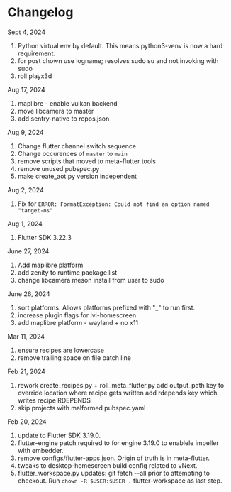 # Changelog

Sept 4, 2024
1. Python virtual env by default.  This means python3-venv is now a hard requirement.
2. for post chown use logname; resolves sudo su and not invoking with sudo
3. roll playx3d

Aug 17, 2024
1. maplibre - enable vulkan backend
2. move libcamera to master
3. add sentry-native to repos.json

Aug 9, 2024
1. Change flutter channel switch sequence
2. Change occurences of `master` to `main`
3. remove scripts that moved to meta-flutter tools
4. remove unused pubspec.py
5. make create_aot.py version independent

Aug 2, 2024
1. Fix for `ERROR: FormatException: Could not find an option named "target-os"`

Aug 1, 2024
1. Flutter SDK 3.22.3

June 27, 2024
1. Add maplibre platform
2. add zenity to runtime package list
3. change libcamera meson install from user to sudo

June 26, 2024
1. sort platforms.  Allows platforms prefixed with "_" to run first.
2. increase plugin flags for ivi-homescreen
3. add maplibre platform - wayland + no x11

Mar 11, 2024
1. ensure recipes are lowercase
2. remove trailing space on file patch line

Feb 21, 2024
1. rework create_recipes.py + roll_meta_flutter.py
   add output_path key to override location where recipe gets written
   add rdepends key which writes recipe RDEPENDS
2. skip projects with malformed pubspec.yaml

Feb 20, 2024
1. update to Flutter SDK 3.19.0.
2. flutter-engine patch required to for engine 3.19.0 to enablele impeller with embedder.
3. remove configs/flutter-apps.json.  Origin of truth is in meta-flutter.
4. tweaks to desktop-homescreen build config related to vNext.
5. flutter_workspace.py updates:
   git fetch --all prior to attempting to checkout.
   Run `chown -R $USER:$USER .` flutter-workspace as last step.
